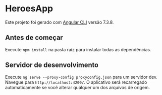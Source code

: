 # HeroesApp

Este projeto foi gerado com [Angular CLI](https://github.com/angular/angular-cli) versão 7.3.8.

## Antes de começar

Execute `npm install` na pasta raiz para instalar todas as dependências.

## Servidor de desenvolvimento

Execute `ng serve --proxy-config proxyconfig.json` para um servidor dev. Navegue para `http://localhost:4200/`. O aplicativo será recarregado automaticamente se você alterar qualquer um dos arquivos de origem.




